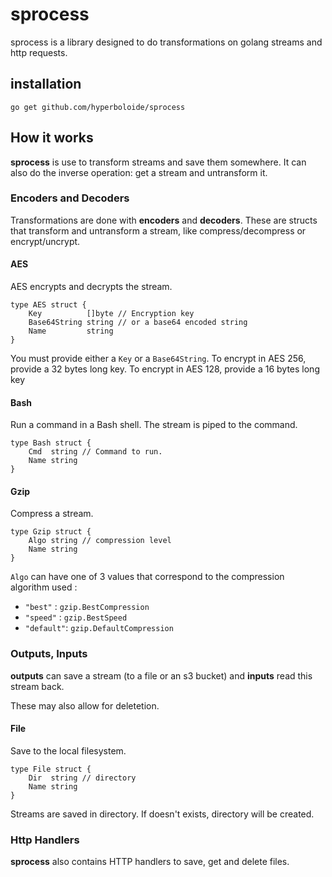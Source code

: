 # sprocess

sprocess is a library designed to do transformations on golang streams and http requests.

## installation

```shell
go get github.com/hyperboloide/sprocess
```

## How it works

**sprocess** is use to transform streams and save them somewhere. It can also do the inverse operation: get a stream and untransform it.

### Encoders and Decoders

Transformations are done with **encoders** and **decoders**. These are structs that transform and untransform a stream, like compress/decompress or encrypt/uncrypt.

#### AES

AES encrypts and decrypts the stream.

```golang
type AES struct {
    Key          []byte // Encryption key
    Base64String string // or a base64 encoded string
    Name         string
}
```
You must provide either a `Key` or a `Base64String`. To encrypt in AES 256, provide a 32 bytes long key. To encrypt in AES 128, provide a 16 bytes long key

#### Bash

Run a command in a Bash shell. The stream is piped to the command.

```golang
type Bash struct {
    Cmd  string // Command to run.
    Name string
}
```

#### Gzip

Compress a stream.

```golang
type Gzip struct {
    Algo string // compression level
    Name string
}
```
`Algo` can have one of 3 values that correspond to the compression algorithm used :

*  `"best"` : `gzip.BestCompression`
*  `"speed"` : `gzip.BestSpeed`
*  `"default"`: `gzip.DefaultCompression`


### Outputs, Inputs

**outputs** can save a stream (to a file or an s3 bucket) and **inputs** read this stream back.

These may also allow for deletetion.

#### File

Save to the local filesystem.

```golang
type File struct {
    Dir  string // directory
    Name string
}
```

Streams are saved in directory. If doesn't exists, directory will be created.

### Http Handlers

**sprocess** also contains HTTP handlers to save, get and delete files.






